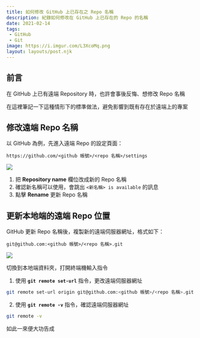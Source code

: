 ```yaml
---
title: 如何修改 GitHub 上已存在之 Repo 名稱
description: 紀錄如何修改在 GitHub 上已存在的 Repo 的名稱
date: 2021-02-14
tags: 
 - GitHub
 - Git
image: https://i.imgur.com/L3XcoMq.png
layout: layouts/post.njk
---
```


## 前言

在 GitHub 上已有遠端 Repository 時，也許會事後反悔、想修改 Repo 名稱

在這裡筆記一下這種情形下的標準做法，避免影響到既有存在於遠端上的專案

## 修改遠端 Repo 名稱

以 GitHub 為例，先進入遠端 Repo 的設定頁面：

```text
https://github.com/<github 帳號>/<repo 名稱>/settings
```

![](https://i.imgur.com/lwnPIZC.png)

1. 把 **Repository name** 欄位改成新的 Repo 名稱
2. 確認新名稱可以使用，會跳出 `<新名稱> is available` 的訊息
3. 點擊 **Rename** 更新 Repo 名稱

## 更新本地端的遠端 Repo 位置

GitHub 更新 Repo 名稱後，複製新的遠端伺服器網址，格式如下：

```text
git@github.com:<github 帳號>/<repo 名稱>.git
```

![](https://i.imgur.com/3GvHuQr.gif)

切換到本地端資料夾，打開終端機輸入指令

1. 使用 **`git remote set-url`** 指令，更改遠端伺服器網址

```bash
git remote set-url origin git@github.com:<github 帳號>/<repo 名稱>.git
```

2. 使用 **`git remote -v`** 指令，確認遠端伺服器網址

```bash
git remote -v
```

如此一來便大功告成

